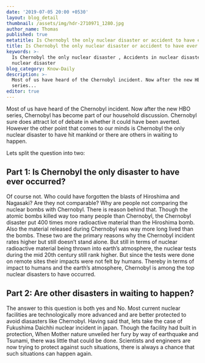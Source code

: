 ```yaml
---
date: '2019-07-05 20:00 +0530'
layout: blog_detail
thumbnail: /assets/img/hdr-2710971_1280.jpg
author_name: Thomas
published: true
metatitle: Is Chernobyl the only nuclear disaster or accident to have ever occurred ?
title: Is Chernobyl the only nuclear disaster or accident to have ever occurred ?
keywords: >-
  Is Chernobyl the only nuclear disaster , Accidents in nuclear disaster ,
  nuclear disaster
blog_category: Know-Daily
description: >-
  Most of us have heard of the Chernobyl incident. Now after the new HBO
  series...
editor: true
---
```


Most of us have heard of the Chernobyl incident. Now after the new HBO series, Chernobyl has become part of our household discussion. Chernobyl sure does attract lot of debate in whether it could have been averted. However the other point that comes to our minds is Chernobyl the only nuclear disaster to have hit mankind or there are others in waiting to happen. 

Lets split the question into two:
## Part 1: Is Chernobyl the only disaster to have ever occurred?
Of course not. Who could have forgotten the blasts of Hiroshima and Nagasaki? Are they not comparable? Why are people not comparing the nuclear bombs with Chernobyl. There is reason behind that. Though the atomic bombs killed way too many people than Chernobyl, the Chernobyl disaster put 400 times more radioactive material than the Hiroshima bomb. Also the material released during Chernobyl was way more long lived than the bombs. These two are the primary reasons why the Chernobyl incident rates higher but still doesn’t stand alone.
But still in terms of nuclear radioactive material being thrown into earth’s atmosphere, the nuclear tests during the mid 20th century still rank higher. But since the tests were done on remote sites their impacts were not felt by humans. Thereby in terms of impact to humans and the earth’s atmosphere, Chernobyl is among the top nuclear disasters to have occurred.

## Part 2: Are other disasters in waiting to happen?
The answer to this question is both yes and No. Most current nuclear facilities are technologically more advanced and are better protected to avoid diasasters like Chernobyl. Having said that, lets take the case of Fukushima Daichhi nuclear incident in japan. Though the facility had built in protection, When Mother nature unveiled her fury by way of earthquake and Tsunami, there was little that could be done. Scientists and engineers are now trying to protect against such situations, there is always a chance that such situations can happen again.

